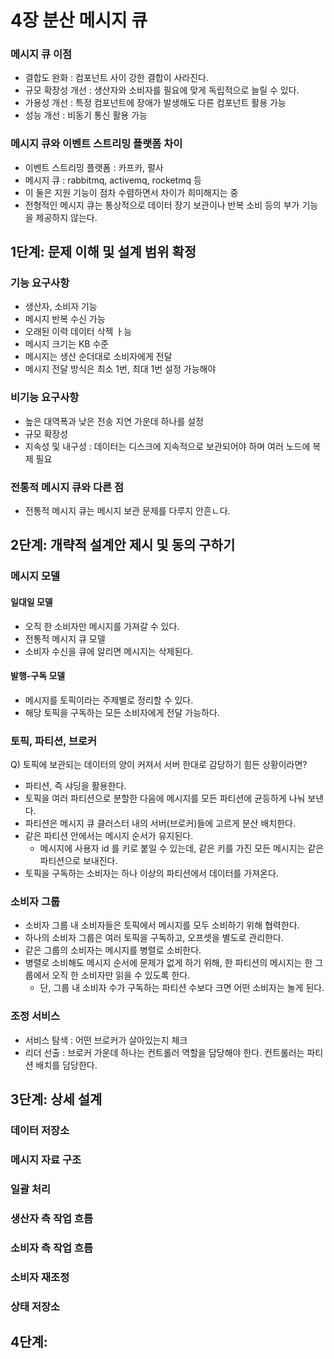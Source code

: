 # 4장 분산 메시지 큐
### 메시지 큐 이점
 * 결합도 완화 : 컴포넌트 사이 강한 결합이 사라진다.
 * 규모 확장성 개선 : 생산자와 소비자를 필요에 맞게 독립적으로 늘릴 수 있다.
 * 가용성 개선 : 특정 컴포넌트에 장애가 발생해도 다른 컴포넌트 활용 가능
 * 성능 개선 : 비동기 통신 활용 가능

### 메시지 큐와 이벤트 스트리밍 플랫폼 차이
 * 이벤트 스트리밍 플랫폼 : 카프카, 펄사
 * 메시지 큐 : rabbitmq, activemq, rocketmq 등
 * 이 둘은 지원 기능이 점차 수렴하면서 차이가 희미해지는 중
 * 전형적인 메시지 큐는 통상적으로 데이터 장기 보관이나 반복 소비 등의 부가 기능을 제공하지 않는다.

## 1단계: 문제 이해 및 설계 범위 확정
### 기능 요구사항
 * 생산자, 소비자 기능
 * 메시지 반복 수신 가능
 * 오래된 이력 데이터 삭젝 ㅏ능
 * 메시지 크기는 KB 수준
 * 메시지는 생산 순더대로 소비자에게 전달
 * 메시지 전달 방식은 최소 1번, 최대 1번 설정 가능해야

### 비기능 요구사항
 * 높은 대역폭과 낮은 전송 지연 가운데 하나를 설정
 * 규모 확장성
 * 지속성 및 내구성 : 데이터는 디스크에 지속적으로 보관되어야 하며 여러 노드에 복제 필요

### 전통적 메시지 큐와 다른 점
 * 전통적 메시지 큐는 메시지 보관 문제를 다루지 안흔ㄴ다.

## 2단계: 개략적 설계안 제시 및 동의 구하기
### 메시지 모델
#### 일대일 모델
 * 오직 한 소비자만 메시지를 가져갈 수 있다.
 * 전통적 메시지 큐 모델
 * 소비자 수신을 큐에 알리면 메시지는 삭제된다.

#### 발행-구독 모델
 * 메시지를 토픽이라는 주제별로 정리할 수 있다.
 * 해당 토픽을 구독하는 모든 소비자에게 전달 가능하다.

### 토픽, 파티션, 브로커
Q) 토픽에 보관되는 데이터의 양이 커져서 서버 한대로 감당하기 힘든 상황이라면?
 * 파티션, 즉 샤딩을 활용한다.
 * 토픽을 여러 파티션으로 분할한 다음에 메시지를 모든 파티션에 균등하게 나눠 보낸다.
 * 파티션은 메시지 큐 클러스터 내의 서버(브로커)들에 고르게 분산 배치한다.
 * 같은 파티션 안에서는 메시지 순서가 유지된다.
   * 메시지에 사용자 id 를 키로 붙일 수 있는데, 같은 키를 가진 모든 메시지는 같은 파티션으로 보내진다.
 * 토픽을 구독하는 소비자는 하나 이상의 파티션에서 데이터를 가져온다.

### 소비자 그룹
 * 소비자 그룹 내 소비자들은 토픽에서 메시지를 모두 소비하기 위해 협력한다.
 * 하나의 소비자 그룹은 여러 토픽을 구독하고, 오프셋을 별도로 관리한다.
 * 같은 그룹의 소비자는 메시지를 병렬로 소비한다.
 * 병렬로 소비해도 메시지 순서에 문제가 없게 하기 위해, 한 파티션의 메시지는 한 그룹에서 오직 한 소비자만 읽을 수 있도록 한다.
   * 단, 그룹 내 소비자 수가 구독하는 파티션 수보다 크면 어떤 소비자는 놀게 된다.

### 조정 서비스
 * 서비스 탐색 : 어떤 브로커가 살아있는지 체크
 * 리더 선출 : 브로커 가운데 하나는 컨트롤러 역할을 담당해야 한다. 컨트롤러는 파티션 배치를 담당한다.

## 3단계: 상세 설계
### 데이터 저장소

### 메시지 자료 구조


### 일괄 처리


### 생산자 측 작업 흐름


### 소비자 측 작업 흐름


### 소비자 재조정


### 상태 저장소


###


###
###
###

## 4단계:

